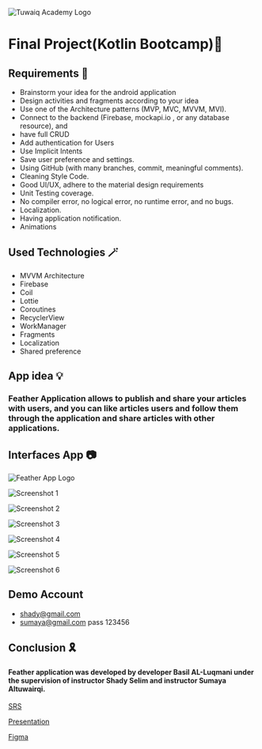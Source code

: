 
![Tuwaiq Academy Logo](https://camo.githubusercontent.com/37ca472e2afb74974a0314d89af8f470422a79582bed0d188f9927777230195d/68747470733a2f2f6c61756e63682e73612f6173736574732f696d616765732f6c6f676f732f7475776169712d61636164656d792d6c6f676f2e737667)


# **Final Project(Kotlin Bootcamp)🎉**

## **Requirements** :dart:	

- Brainstorm your idea for the android application
- Design activities and fragments according to your idea
- Use one of the Architecture patterns (MVP, MVC, MVVM, MVI).
- Connect to the backend (Firebase, mockapi.io , or any database resource), and
- have full CRUD
- Add authentication for Users
- Use Implicit Intents
- Save user preference and settings.
- Using GitHub (with many branches, commit, meaningful comments).
- Cleaning Style Code.
- Good UI/UX, adhere to the material design requirements
- Unit Testing coverage.
- No compiler error, no logical error, no runtime error, and no bugs.
- Localization.
- Having application notification.
- Animations


## **Used Technologies** :magic_wand:	
- MVVM Architecture
- Firebase
- Coil
- Lottie
- Coroutines
- RecyclerView
- WorkManager
- Fragments
- Localization
- Shared preference


## App idea :bulb:	

### Feather  Application allows  to publish and share your articles with users, and you can like articles  users and follow them through the application and share articles with other applications.




## Interfaces App 📷

![Feather App Logo](https://user-images.githubusercontent.com/91476827/148527193-6db4948f-8337-4888-b193-669311ad3764.png)


![Screenshot 1](https://user-images.githubusercontent.com/91476827/150794367-8d05aaf9-d885-44a9-a08f-2e9111da5e12.jpg)


![Screenshot 2](https://user-images.githubusercontent.com/91476827/150794383-c56db9a3-c07d-467f-a662-c4a696e8be32.jpg)


![Screenshot 3](https://user-images.githubusercontent.com/91476827/150794403-1092bd7e-e30f-4f71-bf1c-e6e6a7125877.jpg)


![Screenshot 4](https://user-images.githubusercontent.com/91476827/150794417-8ef5caf5-52a8-42f2-b92f-41d0ca236947.jpg)


![Screenshot 5](https://user-images.githubusercontent.com/91476827/150794356-4b000978-59b3-433e-a8ac-b14f2936106a.jpg)


![Screenshot 6](https://user-images.githubusercontent.com/91476827/150794340-9a609456-9677-416b-b3d3-9f939fb6f665.jpg)



## Demo Account
- shady@gmail.com
- sumaya@gmail.com
pass 123456

## Conclusion :reminder_ribbon:	
#### Feather application was developed by developer Basil AL-Luqmani under the supervision of instructor Shady Selim and instructor Sumaya Altuwairqi.



[SRS](https://drive.google.com/file/d/1jpAqaH3_IUIU0YSwCOZk-wFDjZA62s3U/view)

[Presentation](https://drive.google.com/file/d/1uqoxDf5lRSu_n2fWLMcE2a9h5HWBPZIf/view)

[Figma](https://www.figma.com/file/iun1dFK68lNcB5EzBOpirk/Feather-App)


